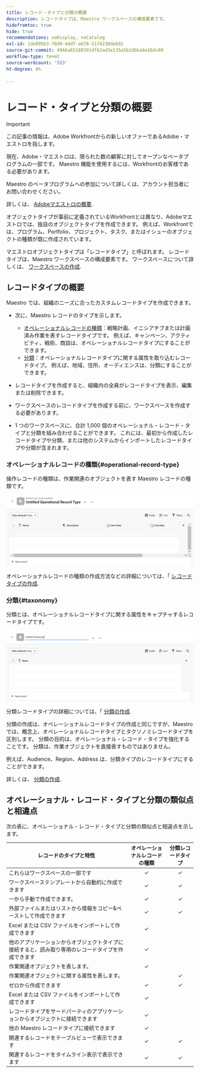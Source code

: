 ```yaml
---
title: レコード・タイプと分類の概要
description: レコードタイプは、Maestro ワークスペースの構成要素です。
hidefromtoc: true
hide: true
recommendations: noDisplay, noCatalog
exl-id: 1de095b3-78d9-44df-a678-51f4238deb91
source-git-commit: 4946a65188391df62ad3e135a5b1dbba9a16dc89
workflow-type: tm+mt
source-wordcount: '553'
ht-degree: 0%

---
```


<!--udpate the metadata with real information when making this avilable in TOC and in the left nav-->

# レコード・タイプと分類の概要

>[!IMPORTANT]
>
>この記事の情報は、Adobe Workfrontからの新しいオファーであるAdobe・マエストロを指します。
>
>現在、Adobe・マエストロは、限られた数の顧客に対してオープンなベータプログラムの一部です。 Maestro 機能を使用するには、Workfrontのお客様である必要があります。
>
>Maestro のベータプログラムへの参加について詳しくは、アカウント担当者にお問い合わせください。
>
>詳しくは、 [Adobeマエストロの概要](../maestro-overview.md).

オブジェクトタイプが事前に定義されているWorkfrontとは異なり、Adobeマエストロでは、独自のオブジェクトタイプを作成できます。 例えば、Workfrontでは、プログラム、Portfolio、プロジェクト、タスク、またはイシューのオブジェクトの種類が既に作成されています。

マエストロオブジェクトタイプは「レコードタイプ」と呼ばれます。 レコードタイプは、Maestro ワークスペースの構成要素です。 ワークスペースについて詳しくは、 [ワークスペースの作成](../architecture/create-workspaces.md).

## レコードタイプの概要

Maestro では、組織のニーズに合ったカスタムレコードタイプを作成できます。

* 次に、Maestro レコードのタイプを示します。

   * [オペレーショナルレコードの種類](#operational-record-type)：戦略計画、イニシアチブまたは計画済み作業を表すレコードタイプです。 例えば、キャンペーン、アクティビティ、戦術、商談は、オペレーショナルレコードタイプにすることができます。
   * [分類](#taxonomy)：オペレーショナルレコードタイプに関する属性を取り込むレコードタイプ。 例えば、地域、住所、オーディエンスは、分類にすることができます。

* レコードタイプを作成すると、組織内の全員がレコードタイプを表示、編集または削除できます。 <!--this will change with access levels and permissions-->
* ワークスペースのレコードタイプを作成する前に、ワークスペースを作成する必要があります。
* 1 つのワークスペースに、合計 1,000 個のオペレーショナル・レコード・タイプと分類を組み合わせることができます。 これには、最初から作成したレコードタイプや分類、または他のシステムからインポートしたレコードタイプや分類が含まれます。

### オペレーショナルレコードの種類{#operational-record-type}

操作レコードの種類は、作業関連のオブジェクトを表す Maestro レコードの種類です。

![](assets/operational-record-type-blank.png)

オペレーショナルレコードの種類の作成方法などの詳細については、「 [レコードタイプの作成](../architecture/create-record-types.md).

### 分類{#taxonomy}

分類とは、オペレーショナルレコードタイプに関する属性をキャプチャするレコードタイプです。

![](assets/taxonomy-record-type-blank.png)

分類レコードタイプの詳細については、「 [分類の作成](../architecture/create-a-taxonomy.md).

分類の作成は、オペレーショナルレコードタイプの作成と同じですが、Maestro では、概念上、オペレーショナルレコードタイプとタクソノミレコードタイプを区別します。 分類の目的は、オペレーショナル・レコード・タイプを強化することです。 分類は、作業オブジェクトを直接表すものではありません。  <!--this is no longer true, but might be later?!: A taxonomy is a record without dates, like a static list of attributes.-->

<!--mimic what you did above for operational record types to say that we can also import taxonomies from other applications too - this will be possible later; for example Team would be a taxonomy record type, etc -->

例えば、Audience、Region、Address は、分類タイプのレコードタイプにすることができます。

詳しくは、 [分類の作成](../architecture/create-a-taxonomy.md).

## オペレーショナル・レコード・タイプと分類の類似点と相違点

次の表に、オペレーショナル・レコード・タイプと分類の類似点と相違点を示します。

| レコードのタイプと特性 | オペレーショナルレコードの種類 | 分類レコードタイプ |
|-------------------------------------------------------------|:-----------------------:|:--------------------:|
| これらはワークスペースの一部です | ✓ | ✓ |
| ワークスペーステンプレートから自動的に作成できます | ✓ | ✓ |
| 一から手動で作成できます。 | ✓ | ✓ |
| 外部ファイルまたはリストから情報をコピー&amp;ペーストして作成できます | ✓ | ✓ |
| Excel または CSV ファイルをインポートして作成できます | ✓ |                     |
| 他のアプリケーションからオブジェクトタイプに接続すると、読み取り専用のレコードタイプを作成できます | ✓ |                     |
| 作業関連オブジェクトを表します。 | ✓ |                      |
| 作業関連オブジェクトに関する属性を表します。 |                         | ✓ |
| ゼロから作成できます | ✓ | ✓ |
| Excel または CSV ファイルをインポートして作成できます | ✓ |                      |
| レコードタイプをサードパーティのアプリケーションからオブジェクトに接続できます | ✓ |                      |
| 他の Maestro レコードタイプに接続できます | ✓ |                    |
| 関連するレコードをテーブルビューで表示できます | ✓ | ✓ |
| 関連するレコードをタイムライン表示で表示できます | ✓ | ✓ |
